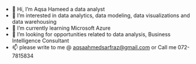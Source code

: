 - 👋 Hi, I’m Aqsa Hameed a data analyst
- 👀 I’m interested in data analytics, data modeling, data visualizations and data warehousing
- 🌱 I’m currently learning Microsoft Azure
- 💞️ I’m looking for opportunities related to data analysis, Business Intelligence Consultant
- 📫 please write to me @ aqsaahmedsarfraz@gmail.com or Call me 072-7815834

<!---
aqsaham88/aqsaham88 is a ✨ special ✨ repository because its `README.md` (this file) appears on your GitHub profile.
You can click the Preview link to take a look at your changes.
--->
